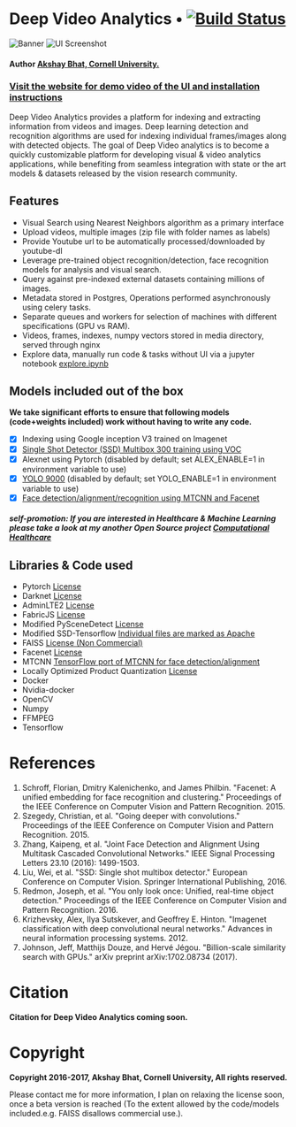 # Deep Video Analytics  •  [![Build Status](https://travis-ci.org/AKSHAYUBHAT/DeepVideoAnalytics.svg?branch=master)](https://travis-ci.org/AKSHAYUBHAT/DeepVideoAnalytics)

![Banner](notes/banner_small.png "banner")
![UI Screenshot](notes/face_recognition.png "face recognition")
#### Author [Akshay Bhat, Cornell University.](http://www.akshaybhat.com)       

### [Visit the website for demo video of the UI and installation instructions](https://deepvideoanalytics.com)

Deep Video Analytics provides a platform for indexing and extracting information from videos and images.
Deep learning detection and recognition algorithms are used for indexing individual frames/images along with 
detected objects. The goal of Deep Video analytics is to become a quickly customizable platform for developing 
visual & video analytics applications, while benefiting from seamless integration with state or the art models & datasets
released by the vision research community. 

## Features
- Visual Search using Nearest Neighbors algorithm as a primary interface
- Upload videos, multiple images (zip file with folder names as labels)
- Provide Youtube url to be automatically processed/downloaded by youtube-dl
- Leverage pre-trained object recognition/detection, face recognition models for analysis and visual search.
- Query against pre-indexed external datasets containing millions of images.
- Metadata stored in Postgres, Operations performed asynchronously using celery tasks. 
- Separate queues and workers for selection of machines with different specifications (GPU vs RAM).
- Videos, frames, indexes, numpy vectors stored in media directory, served through nginx
- Explore data, manually run code & tasks without UI via a jupyter notebook [explore.ipynb](experiments/Notebooks/explore.ipynb)

## Models included out of the box
**We take significant efforts to ensure that following models (code+weights included) work without having to write any code.**

- [x] Indexing using Google inception V3 trained on Imagenet
- [x] [Single Shot Detector (SSD) Multibox 300 training using VOC](https://github.com/balancap/SSD-Tensorflow)  
- [x] Alexnet using Pytorch  (disabled by default; set ALEX_ENABLE=1 in environment variable to use)
- [x] [YOLO 9000](http://pjreddie.com/darknet/yolo/) (disabled by default; set YOLO_ENABLE=1 in environment variable to use)
- [x] [Face detection/alignment/recognition using MTCNN and Facenet](https://github.com/davidsandberg/facenet) 

##### self-promotion: If you are interested in Healthcare & Machine Learning please take a look at my another Open Source project [Computational Healthcare](http://www.computationalhealthcare.com)

## Libraries & Code used

- Pytorch [License](https://github.com/pytorch/pytorch/blob/master/LICENSE)
- Darknet [License](https://github.com/pjreddie/darknet/blob/master/LICENSE)
- AdminLTE2 [License](https://github.com/almasaeed2010/AdminLTE/blob/master/LICENSE)
- FabricJS [License](https://github.com/kangax/fabric.js/blob/master/LICENSE)
- Modified PySceneDetect [License](https://github.com/Breakthrough/PySceneDetect)
- Modified SSD-Tensorflow [Individual files are marked as Apache](https://github.com/balancap/SSD-Tensorflow)
- FAISS [License (Non Commercial)](https://github.com/facebookresearch/faiss)
- Facenet [License](https://github.com/davidsandberg/facenet)
- MTCNN [TensorFlow port of MTCNN for face detection/alignment](https://github.com/kpzhang93/MTCNN_face_detection_alignment)
- Locally Optimized Product Quantization [License](https://github.com/yahoo/lopq/blob/master/LICENSE)
- Docker 
- Nvidia-docker
- OpenCV
- Numpy
- FFMPEG
- Tensorflow

# References

1. Schroff, Florian, Dmitry Kalenichenko, and James Philbin. "Facenet: A unified embedding for face recognition and clustering." Proceedings of the IEEE Conference on Computer Vision and Pattern Recognition. 2015.
2. Szegedy, Christian, et al. "Going deeper with convolutions." Proceedings of the IEEE Conference on Computer Vision and Pattern Recognition. 2015.
3. Zhang, Kaipeng, et al. "Joint Face Detection and Alignment Using Multitask Cascaded Convolutional Networks." IEEE Signal Processing Letters 23.10 (2016): 1499-1503.
4. Liu, Wei, et al. "SSD: Single shot multibox detector." European Conference on Computer Vision. Springer International Publishing, 2016.
5. Redmon, Joseph, et al. "You only look once: Unified, real-time object detection." Proceedings of the IEEE Conference on Computer Vision and Pattern Recognition. 2016.
6. Krizhevsky, Alex, Ilya Sutskever, and Geoffrey E. Hinton. "Imagenet classification with deep convolutional neural networks." Advances in neural information processing systems. 2012.	
7. Johnson, Jeff, Matthijs Douze, and Hervé Jégou. "Billion-scale similarity search with GPUs." arXiv preprint arXiv:1702.08734 (2017).

# Citation 

**Citation for Deep Video Analytics coming soon.**

# Copyright

**Copyright 2016-2017, Akshay Bhat, Cornell University, All rights reserved.**


Please contact me for more information, I plan on relaxing the license soon, once a beta version is reached 
(To the extent allowed by the code/models included.e.g. FAISS disallows commercial use.). 
 
